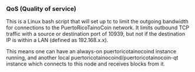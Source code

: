 ### QoS (Quality of service) ###

This is a Linux bash script that will set up tc to limit the outgoing bandwidth for connections to the PuertoRicoTainoCoin network. It limits outbound TCP traffic with a source or destination port of 10939, but not if the destination IP is within a LAN (defined as 192.168.x.x).

This means one can have an always-on puertoricotainocoind instance running, and another local puertoricotainocoind/puertoricotainocoin-qt instance which connects to this node and receives blocks from it.
